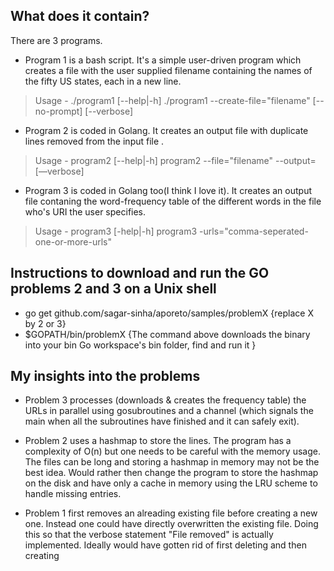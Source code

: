 

What does it contain?
---------------------

There are 3 programs.
- Program 1 is a bash script. It's a simple user-driven program which creates a file with the user supplied filename containing the names of the fifty US states, each in a new line.
> Usage - ./program1 [--help|-h]
        ./program1 --create-file="filename" [--no-prompt] [--verbose]

- Program 2 is coded in Golang. It creates an output file with duplicate lines removed from the input file . 
> Usage - program2 [--help|-h]
        program2 --file="filename" --output=<output-filename> [—verbose]
        
- Program 3 is coded in Golang too(I think I love it). It creates an output file contaning the word-frequency table of the different words in the file who's URI the user specifies.
> Usage - program3 [-help|-h]
        program3 -urls="comma-seperated-one-or-more-urls"

Instructions to download and run the GO problems 2 and 3 on a Unix shell
------------------------------------------------------------------------

+ go get github.com/sagar-sinha/aporeto/samples/problemX                                {replace X by 2 or 3} 
+ $GOPATH/bin/problemX                                                                  {The command above downloads                                                                                               the binary into your bin Go                                                                                                workspace's bin folder, find and                                                                                           run it }


My insights into the problems 
-----------------------------
- Problem 3 processes (downloads & creates the frequency table) the URLs in parallel using gosubroutines and a channel (which signals the main when all the subroutines have finished and it can safely exit).

- Problem 2 uses a hashmap to store the lines. The program has a complexity of O(n) but one needs to be careful with the memory usage. The files can be long and storing a hashmap in memory may not be the best idea. Would rather then change the program to store the hashmap on the disk and have only a cache in memory using the LRU scheme to handle missing entries.

- Problem 1 first removes an alreading existing file before creating a new one. Instead one could have directly overwritten the existing file. Doing this so that the verbose statement "File removed" is actually implemented. Ideally would have gotten rid of first deleting and then creating
